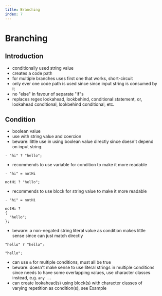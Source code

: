 ```yaml
---
title: Branching
index: 7
---
```

# Branching



## Introduction

- conditionally used string value
- creates a code path
- for multiple branches uses first one that works, short-circuit
- only ever one code path is used since since input string is consumed by it
- no "else" in favour of separate "if"s
- replaces regex lookahead, lookbehind, conditional statement, or, lookahead conditional, lookbehind conditional, etc.



## Condition

- boolean value
- use with string value and coercion
- beware: little use in using boolean value directly since doesn't depend on input string

```
- "hi" ? "hello";
```

- recommends to use variable for condition to make it more readable

```
- "hi" = notHi

notHi ? "hello";
```

- recommends to use block for string value to make it more readable

```
- "hi" = notHi

notHi ?
{
  "hello";
};
```

- beware: a non-negated string literal value as condition makes little sense since can just match directly

```
"hello" ? "hello";
```

```
"hello";
```

- can use `&` for multiple conditions, must all be true
- beware: doesn't make sense to use literal strings in multiple conditions since needs to have some overlapping values, use character classes instead, e.g. `any ..`
- can create lookahead(s) using block(s) with character classes of varying repetition as condition(s), see Example
